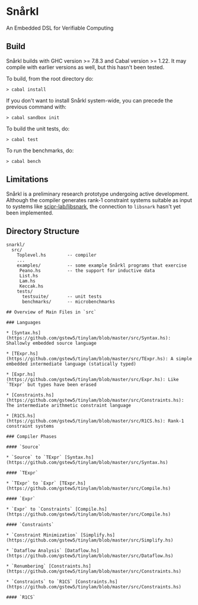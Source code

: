 # Snårkl

An Embedded DSL for Verifiable Computing

## Build

Snårkl builds with GHC version >= 7.8.3 and Cabal version >= 1.22. It may compile with earlier versions as well, but this hasn't been tested. 

To build, from the root directory do:

``` 
> cabal install
``` 

If you don't want to install Snårkl system-wide, you can precede the previous command with:

``` 
> cabal sandbox init
``` 

To build the unit tests, do:

```
> cabal test
```

To run the benchmarks, do: 

```
> cabal bench
```

## Limitations

Snårkl is a preliminary research prototype undergoing active development. Although the compiler generates rank-1 constraint systems suitable as input to systems like [scipr-lab/libsnark](https://github.com/scipr-lab/libsnark), the connection to `libsnark` hasn't yet been implemented.

## Directory Structure

```
snarkl/
  src/                 
    Toplevel.hs        -- compiler
    ... 
    examples/          -- some example Snårkl programs that exercise 
     Peano.hs          -- the support for inductive data
     List.hs
     Lam.hs   
     Keccak.hs
    tests/
      testsuite/       -- unit tests
      benchmarks/      -- microbenchmarks

## Overview of Main Files in `src`

### Languages

* [Syntax.hs](https://github.com/gstew5/tinylam/blob/master/src/Syntax.hs): Shallowly embedded source language

* [TExpr.hs](https://github.com/gstew5/tinylam/blob/master/src/TExpr.hs): A simple embedded intermediate language (statically typed)

* [Expr.hs](https://github.com/gstew5/tinylam/blob/master/src/Expr.hs): Like `TExpr` but types have been erased

* [Constraints.hs](https://github.com/gstew5/tinylam/blob/master/src/Constraints.hs): The intermediate arithmetic constraint language

* [R1CS.hs](https://github.com/gstew5/tinylam/blob/master/src/R1CS.hs): Rank-1 constraint systems

### Compiler Phases

#### `Source`

* `Source` to `TExpr` [Syntax.hs](https://github.com/gstew5/tinylam/blob/master/src/Syntax.hs)

#### `TExpr`

* `TExpr` to `Expr` [TExpr.hs](https://github.com/gstew5/tinylam/blob/master/src/Compile.hs)

#### `Expr`

* `Expr` to `Constraints` [Compile.hs](https://github.com/gstew5/tinylam/blob/master/src/Compile.hs)

#### `Constraints`

* `Constraint Minimization` [Simplify.hs](https://github.com/gstew5/tinylam/blob/master/src/Simplify.hs)

* `Dataflow Analysis` [Dataflow.hs](https://github.com/gstew5/tinylam/blob/master/src/Dataflow.hs)

* `Renumbering` [Constraints.hs](https://github.com/gstew5/tinylam/blob/master/src/Constraints.hs)

* `Constraints` to `R1CS` [Constraints.hs](https://github.com/gstew5/tinylam/blob/master/src/Constraints.hs)

#### `R1CS`
